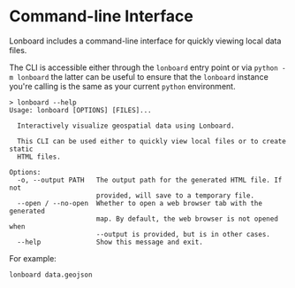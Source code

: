# Command-line Interface

Lonboard includes a command-line interface for quickly viewing local data files.

The CLI is accessible either through the `lonboard` entry point or via `python -m lonboard` the latter can be useful to ensure that the `lonboard` instance you're calling is the same as your current `python` environment.

```
> lonboard --help
Usage: lonboard [OPTIONS] [FILES]...

  Interactively visualize geospatial data using Lonboard.

  This CLI can be used either to quickly view local files or to create static
  HTML files.

Options:
  -o, --output PATH   The output path for the generated HTML file. If not
                      provided, will save to a temporary file.
  --open / --no-open  Whether to open a web browser tab with the generated
                      map. By default, the web browser is not opened when
                      --output is provided, but is in other cases.
  --help              Show this message and exit.
```

For example:

```
lonboard data.geojson
```
